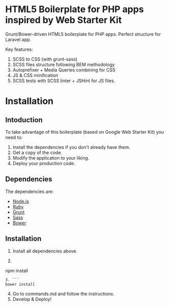 # HTML5 Boilerplate for PHP apps inspired by Web Starter Kit
Grunt/Bower-driven HTML5 boilerplate for PHP apps. Perfect structure for Laravel app.

Key features:
1. SCSS to CSS (with grunt-sass)
2. SCSS files structure following BEM methodology
3. Autoprefixer + Media Queries combining for CSS
4. JS & CSS minification
5. SCSS tests with SCSS linter + JSHint for JS files.

# Installation
## Intoduction
To take advantage of this boilerplate (based on Google Web Starter Kit) you need to:

1. Install the dependencies if you don't already have them.
2. Get a copy of the code.
3. Modify the application to your liking.
4. Deploy your production code.

## Dependencies
The dependencies are:
* [Node.js](http://nodejs.org)
* [Ruby](http://rubyinstaller.org/downloads/)
* [Grunt](http://gruntjs.com/getting-started)
* [Sass](http://sass-lang.com/install)
* [Bower](http://bower.io/)

## Installation
1. Install all dependencies above.
2. ```
npm install
```
3. ```
bower install
```
4. Go to commands.md and follow the instructions.
5. Develop & Deploy!
